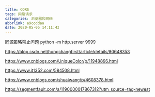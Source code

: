 ```yaml
---
title: CORS
tags: 网络请求
categories: 浏览器和网络
abbrlink: a9ccddaa
date: 2020-05-05 14:11:43
---
```

同源策略禁止问题
python -m http.server 9999


https://blog.csdn.net/hongchangfirst/article/details/80648353

https://www.cnblogs.com/UniqueColor/p/11948896.html

https://www.it1352.com/584508.html

https://www.cnblogs.com/shuaiwang/p/4608378.html

https://segmentfault.com/a/1190000017867312?utm_source=tag-newest